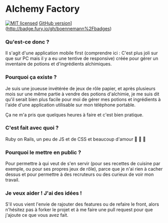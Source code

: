 # Alchemy Factory

[![MIT licensed](https://img.shields.io/badge/license-MIT-blue.svg)](https://raw.githubusercontent.com/hyperium/hyper/master/LICENSE) 
[GitHub version](https://d25lcipzij17d.cloudfront.net/badge.svg?id=gh&type=6&v=2.0.0&x2=0)](http://badge.fury.io/gh/boennemann%2Fbadges)

### Qu'est-ce donc ?

Il s'agit d'une application mobile first (comprendre ici : C'est plus joli sur que sur PC mais il y a eu une tentive de responsive) créée pour gérer un inventaire de potions et d'ingrédients alchimiques.

### Pourquoi ça existe ?

Je suis une joueuse invétérée de jeux de rôle papier, et après plusieurs mois sur une même partie à vendre des potions d'alchimie, je me suis dit qu'il serait bien plus facile pour moi de gérer mes potions et ingrédients à l'aide d'une application utilisable sur mon téléphone portable.

Ça ne m'a pris que quelques heures à faire et c'est bien pratique.

### C'est fait avec quoi ?

Ruby on Rails, un peu de JS et de CSS et beaucoup d'amour :purple_heart: :blue_heart: :yellow_heart:

### Pourquoi le mettre en public ?
Pour permettre à qui veut de s'en servir (pour ses recettes de cuisine par exemple, ou pour ses propres jeux de rôle), parce que je n'ai rien à cacher dessus et pour permettre à des recruteurs ou des curieux de voir mon travail.

### Je veux aider ! J'ai des idées !
S'il vous vient l'envie de rajouter des features ou de refaire le front, alors n'hésitez pas à forker le projet et à me faire une pull request pour que j'ajoute ce que vous avez fait.
